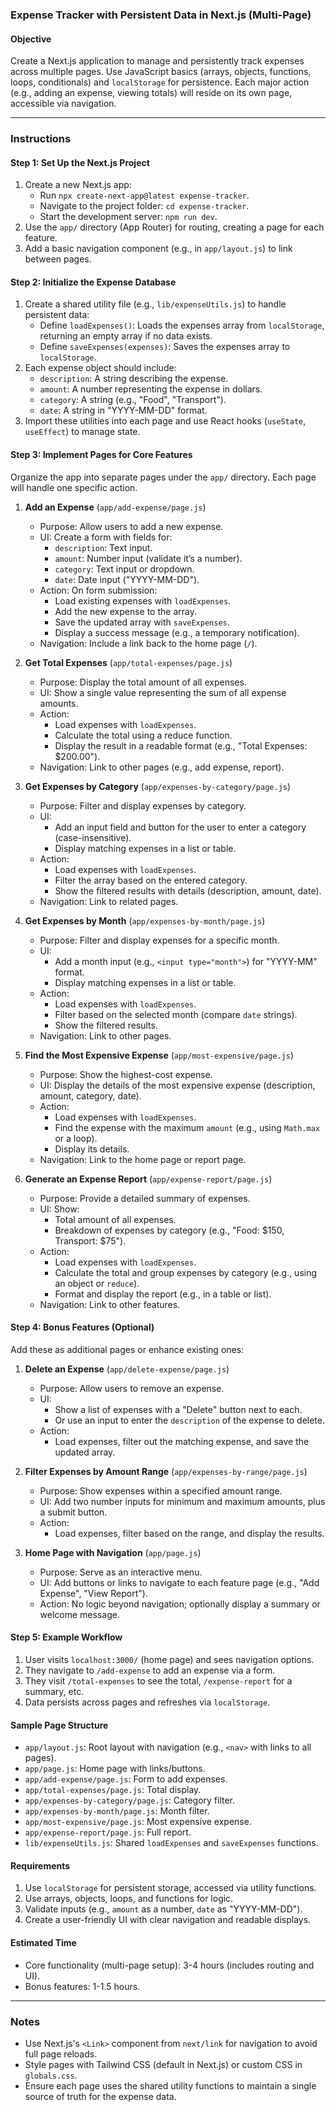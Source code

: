 ### Expense Tracker with Persistent Data in Next.js (Multi-Page)

#### Objective

Create a Next.js application to manage and persistently track expenses across multiple pages. Use JavaScript basics (arrays, objects, functions, loops, conditionals) and `localStorage` for persistence. Each major action (e.g., adding an expense, viewing totals) will reside on its own page, accessible via navigation.

---

### Instructions

#### Step 1: Set Up the Next.js Project

1. Create a new Next.js app:
   - Run `npx create-next-app@latest expense-tracker`.
   - Navigate to the project folder: `cd expense-tracker`.
   - Start the development server: `npm run dev`.
2. Use the `app/` directory (App Router) for routing, creating a page for each feature.
3. Add a basic navigation component (e.g., in `app/layout.js`) to link between pages.

#### Step 2: Initialize the Expense Database

1. Create a shared utility file (e.g., `lib/expenseUtils.js`) to handle persistent data:
   - Define `loadExpenses()`: Loads the expenses array from `localStorage`, returning an empty array if no data exists.
   - Define `saveExpenses(expenses)`: Saves the expenses array to `localStorage`.
2. Each expense object should include:
   - `description`: A string describing the expense.
   - `amount`: A number representing the expense in dollars.
   - `category`: A string (e.g., "Food", "Transport").
   - `date`: A string in "YYYY-MM-DD" format.
3. Import these utilities into each page and use React hooks (`useState`, `useEffect`) to manage state.

#### Step 3: Implement Pages for Core Features

Organize the app into separate pages under the `app/` directory. Each page will handle one specific action.

1. **Add an Expense** (`app/add-expense/page.js`)

   - Purpose: Allow users to add a new expense.
   - UI: Create a form with fields for:
     - `description`: Text input.
     - `amount`: Number input (validate it’s a number).
     - `category`: Text input or dropdown.
     - `date`: Date input ("YYYY-MM-DD").
   - Action: On form submission:
     - Load existing expenses with `loadExpenses`.
     - Add the new expense to the array.
     - Save the updated array with `saveExpenses`.
     - Display a success message (e.g., a temporary notification).
   - Navigation: Include a link back to the home page (`/`).

2. **Get Total Expenses** (`app/total-expenses/page.js`)

   - Purpose: Display the total amount of all expenses.
   - UI: Show a single value representing the sum of all expense amounts.
   - Action:
     - Load expenses with `loadExpenses`.
     - Calculate the total using a reduce function.
     - Display the result in a readable format (e.g., "Total Expenses: $200.00").
   - Navigation: Link to other pages (e.g., add expense, report).

3. **Get Expenses by Category** (`app/expenses-by-category/page.js`)

   - Purpose: Filter and display expenses by category.
   - UI:
     - Add an input field and button for the user to enter a category (case-insensitive).
     - Display matching expenses in a list or table.
   - Action:
     - Load expenses with `loadExpenses`.
     - Filter the array based on the entered category.
     - Show the filtered results with details (description, amount, date).
   - Navigation: Link to related pages.

4. **Get Expenses by Month** (`app/expenses-by-month/page.js`)

   - Purpose: Filter and display expenses for a specific month.
   - UI:
     - Add a month input (e.g., `<input type="month">`) for "YYYY-MM" format.
     - Display matching expenses in a list or table.
   - Action:
     - Load expenses with `loadExpenses`.
     - Filter based on the selected month (compare `date` strings).
     - Show the filtered results.
   - Navigation: Link to other pages.

5. **Find the Most Expensive Expense** (`app/most-expensive/page.js`)

   - Purpose: Show the highest-cost expense.
   - UI: Display the details of the most expensive expense (description, amount, category, date).
   - Action:
     - Load expenses with `loadExpenses`.
     - Find the expense with the maximum `amount` (e.g., using `Math.max` or a loop).
     - Display its details.
   - Navigation: Link to the home page or report page.

6. **Generate an Expense Report** (`app/expense-report/page.js`)
   - Purpose: Provide a detailed summary of expenses.
   - UI: Show:
     - Total amount of all expenses.
     - Breakdown of expenses by category (e.g., "Food: $150, Transport: $75").
   - Action:
     - Load expenses with `loadExpenses`.
     - Calculate the total and group expenses by category (e.g., using an object or `reduce`).
     - Format and display the report (e.g., in a table or list).
   - Navigation: Link to other features.

#### Step 4: Bonus Features (Optional)

Add these as additional pages or enhance existing ones:

1. **Delete an Expense** (`app/delete-expense/page.js`)

   - Purpose: Allow users to remove an expense.
   - UI:
     - Show a list of expenses with a "Delete" button next to each.
     - Or use an input to enter the `description` of the expense to delete.
   - Action:
     - Load expenses, filter out the matching expense, and save the updated array.

2. **Filter Expenses by Amount Range** (`app/expenses-by-range/page.js`)

   - Purpose: Show expenses within a specified amount range.
   - UI: Add two number inputs for minimum and maximum amounts, plus a submit button.
   - Action:
     - Load expenses, filter based on the range, and display the results.

3. **Home Page with Navigation** (`app/page.js`)
   - Purpose: Serve as an interactive menu.
   - UI: Add buttons or links to navigate to each feature page (e.g., "Add Expense", "View Report").
   - Action: No logic beyond navigation; optionally display a summary or welcome message.

#### Step 5: Example Workflow

1. User visits `localhost:3000/` (home page) and sees navigation options.
2. They navigate to `/add-expense` to add an expense via a form.
3. They visit `/total-expenses` to see the total, `/expense-report` for a summary, etc.
4. Data persists across pages and refreshes via `localStorage`.

#### Sample Page Structure

- `app/layout.js`: Root layout with navigation (e.g., `<nav>` with links to all pages).
- `app/page.js`: Home page with links/buttons.
- `app/add-expense/page.js`: Form to add expenses.
- `app/total-expenses/page.js`: Total display.
- `app/expenses-by-category/page.js`: Category filter.
- `app/expenses-by-month/page.js`: Month filter.
- `app/most-expensive/page.js`: Most expensive expense.
- `app/expense-report/page.js`: Full report.
- `lib/expenseUtils.js`: Shared `loadExpenses` and `saveExpenses` functions.

#### Requirements

1. Use `localStorage` for persistent storage, accessed via utility functions.
2. Use arrays, objects, loops, and functions for logic.
3. Validate inputs (e.g., `amount` as a number, `date` as "YYYY-MM-DD").
4. Create a user-friendly UI with clear navigation and readable displays.

#### Estimated Time

- Core functionality (multi-page setup): 3-4 hours (includes routing and UI).
- Bonus features: 1-1.5 hours.

---

### Notes

- Use Next.js's `<Link>` component from `next/link` for navigation to avoid full page reloads.
- Style pages with Tailwind CSS (default in Next.js) or custom CSS in `globals.css`.
- Ensure each page uses the shared utility functions to maintain a single source of truth for the expense data.
